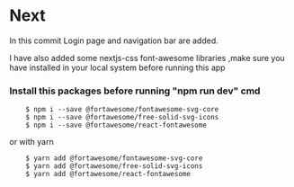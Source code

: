 # Next 
In this commit Login page and navigation bar are added.

I have also added some nextjs-css font-awesome libraries ,make sure you have installed in your local system before running this app

### Install this packages before running "npm run dev" cmd
```config
	$ npm i --save @fortawesome/fontawesome-svg-core
    $ npm i --save @fortawesome/free-solid-svg-icons
    $ npm i --save @fortawesome/react-fontawesome 
```
or with yarn

```config
	$ yarn add @fortawesome/fontawesome-svg-core
    $ yarn add @fortawesome/free-solid-svg-icons
    $ yarn add @fortawesome/react-fontawesome
```


